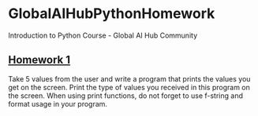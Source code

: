 # GlobalAIHubPythonHomework

Introduction to Python Course - Global AI Hub Community

## [Homework 1](https://github.com/enesonmez/GlobalAIHubPythonHomework/blob/master/Homework-1/takeUserInputs.py)
Take 5 values from the user and write a program that prints the values you get on the screen. Print the type of values you received in this program on the screen. When using print functions, do not forget to use f-string and format usage in your program. 
